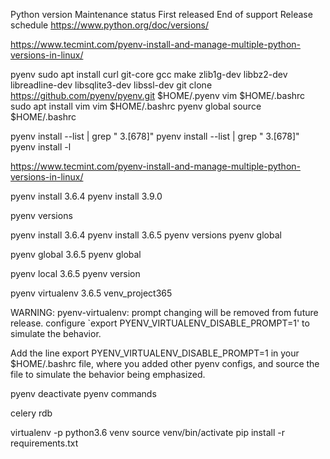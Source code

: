 Python version Maintenance status First released End of support Release schedule
https://www.python.org/doc/versions/


https://www.tecmint.com/pyenv-install-and-manage-multiple-python-versions-in-linux/

pyenv
sudo apt install curl git-core gcc make zlib1g-dev libbz2-dev libreadline-dev libsqlite3-dev libssl-dev
git clone https://github.com/pyenv/pyenv.git $HOME/.pyenv
vim $HOME/.bashrc 
sudo apt install vim 
vim $HOME/.bashrc 
pyenv global
source $HOME/.bashrc

pyenv install --list | grep " 3\.[678]"
pyenv install --list | grep " 3\.[678]"
pyenv install -l


https://www.tecmint.com/pyenv-install-and-manage-multiple-python-versions-in-linux/

pyenv install 3.6.4
pyenv install 3.9.0

pyenv versions


pyenv install 3.6.4
pyenv install 3.6.5
pyenv versions
pyenv global

pyenv global 3.6.5
pyenv global

pyenv local 3.6.5
pyenv version

pyenv virtualenv 3.6.5 venv_project365

WARNING: pyenv-virtualenv: prompt changing will be removed from future release. configure `export PYENV_VIRTUALENV_DISABLE_PROMPT=1' to simulate the behavior.


Add the line export PYENV_VIRTUALENV_DISABLE_PROMPT=1 in your $HOME/.bashrc file, where you added other pyenv configs, and source the file to simulate the behavior being emphasized.

pyenv deactivate
pyenv commands


celery rdb



virtualenv -p python3.6 venv
source venv/bin/activate
pip install -r requirements.txt







